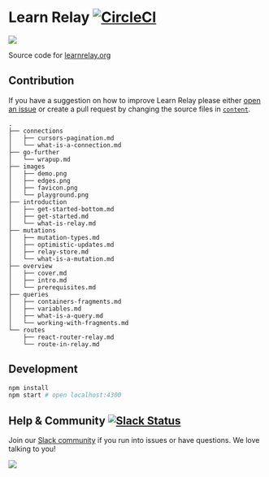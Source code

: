 # Learn Relay [![CircleCI](https://circleci.com/gh/learnrelay/learnrelay.svg?style=svg)](https://circleci.com/gh/learnrelay/learnrelay)

![](https://learnrelay.org/images/twitter.png)

Source code for [learnrelay.org](https://learnrelay.org)

## Contribution

If you have a suggestion on how to improve Learn Relay please either [open an issue](https://github.com/learnrelay/learnrelay/issues/new) or create a pull request by changing the source files in [`content`](https://github.com/learnrelay/learnrelay/tree/master/content).

```
.
├── connections
│   ├── cursors-pagination.md
│   └── what-is-a-connection.md
├── go-further
│   └── wrapup.md
├── images
│   ├── demo.png
│   ├── edges.png
│   ├── favicon.png
│   └── playground.png
├── introduction
│   ├── get-started-bottom.md
│   ├── get-started.md
│   └── what-is-relay.md
├── mutations
│   ├── mutation-types.md
│   ├── optimistic-updates.md
│   ├── relay-store.md
│   └── what-is-a-mutation.md
├── overview
│   ├── cover.md
│   ├── intro.md
│   └── prerequisites.md
├── queries
│   ├── containers-fragments.md
│   ├── variables.md
│   ├── what-is-a-query.md
│   └── working-with-fragments.md
└── routes
    ├── react-router-relay.md
    └── route-in-relay.md
```

## Development

```sh
npm install
npm start # open localhost:4300
```

## Help & Community [![Slack Status](https://slack.graph.cool/badge.svg)](https://slack.graph.cool)

Join our [Slack community](http://slack.graph.cool/) if you run into issues or have questions. We love talking to you!

![](http://i.imgur.com/5RHR6Ku.png)
